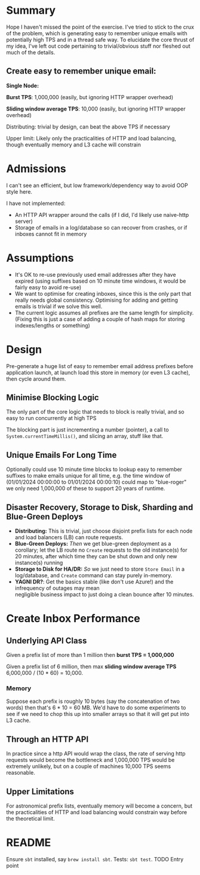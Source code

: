 # Summary

Hope I haven't missed the point of the exercise. 
I've tried to stick to the crux of the problem, which is generating easy to remember unique emails with
potentially high TPS and in a thread safe way.  To elucidate the core thrust of my idea, I've left out code
pertaining to trivial/obvious stuff nor fleshed out much of the details.

## Create easy to remember unique email:

**Single Node:**

**Burst TPS**: 1,000,000 (easily, but ignoring HTTP wrapper overhead)

**Sliding window average TPS**: 10,000 (easily, but ignoring HTTP wrapper overhead)

Distributing: trivial by design, can beat the above TPS if necessary

Upper limit: Likely only the practicalities of HTTP and load balancing, though eventually memory and L3 cache will constrain

# Admissions

I can't see an efficient, but low framework/dependency way to avoid OOP style here.

I have not implemented:

 - An HTTP API wrapper around the calls (if I did, I'd likely use naive-http server)
 - Storage of emails in a log/database so can recover from crashes, or if inboxes cannot fit in memory

# Assumptions

 - It's OK to re-use previously used email addresses after they have expired
   (using suffixes based on 10 minute time windows, it would be fairly easy to avoid re-use)
 - We want to optimise for creating inboxes, since this is the only part that really needs global consistency.
   Optimising for adding and getting emails is trivial if we solve this well.
 - The current logic assumes all prefixes are the same length for simplicity.  (Fixing this is just a case of adding
   a couple of hash maps for storing indexes/lengths or something)

# Design

Pre-generate a huge list of easy to remember email address prefixes before application launch, 
at launch load this store in memory (or even L3 cache), 
then cycle around them.

## Minimise Blocking Logic

The only part of the core logic that needs to block is really trivial, and so easy to run concurrently at high TPS

The blocking part is just incrementing a number (pointer), a call to `System.currentTimeMillis()`,
and slicing an array, stuff like that.

## Unique Emails For Long Time

Optionally could use 10 minute time blocks to lookup easy to remember suffixes to make emails unique for all time,
e.g. the time window of (01/01/2024 00:00:00 to 01/01/2024 00:00:10) could map to "blue-roger"
we only need 1,000,000 of these to support 20 years of runtime.

## Disaster Recovery, Storage to Disk, Sharding and Blue-Green Deploys

 - **Distributing:** This is trivial, just choose disjoint prefix lists for each node and 
  load balancers (LB) can route requests.
 - **Blue-Green Deploys:** _Then_ we get blue-green deployment as a corollary; let the LB route no `Create` requests
   to the old instance(s) for 20 minutes, after which time they can be shut down and only new instance(s) running
 - **Storage to Disk for HA/DR:** _So_ we just need to store `Store Email` in a log/database, and `Create` command can stay 
   purely in-memory.
 - **YAGNI DR?**: Get the basics stable (like don't use Azure!) and the infrequency of outages may mean  
   negligible business impact to just doing a clean bounce after 10 minutes.

# Create Inbox Performance

## Underlying API Class

Given a prefix list of more than 1 million then **burst TPS = 1,000,000**

Given a prefix list of 6 million, then max **sliding window average TPS** 6,000,000 / (10 * 60) = 10,000.

### Memory

Suppose each prefix is roughly 10 bytes (say the concatenation of two words) then that's 6 * 10 = 60 MB. 
We'd have to do some experiments to see if we need to chop this up into smaller arrays so that it will get put into L3 cache.

## Through an HTTP API

In practice since a http API would wrap the class, the rate of serving http requests would become the bottleneck and
1,000,000 TPS would be extremely unlikely, but on a couple of machines 10,000 TPS seems reasonable.

## Upper Limitations

For astronomical prefix lists, eventually memory will become a concern, but the practicalities of HTTP and load balancing
would constrain way before the theoretical limit.

# README

Ensure `sbt` installed, say `brew install sbt`. Tests: `sbt test`. TODO Entry point